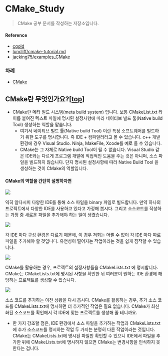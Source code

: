 # CMake_Study

> CMake 공부 문서를 작성하는 저장소입니다.

#### Reference
- [cgold](https://cgold.readthedocs.io/en/latest/overview/cmake-can.html)
- [luncliff/cmake-tutorial.md](https://gist.github.com/luncliff/6e2d4eb7ca29a0afd5b592f72b80cb5c)
- [jacking75/examples_CMake](https://github.com/jacking75/examples_CMake)

### 차례<a name="Category"></a>
- [CMake](#cmake)


## CMake란 무엇인가요?[[top](#Category)]<a name="cmake"></a>
- CMake란 메타 빌드 시스템(meta build system) 입니다. 보통 CMakeList.txt 라 이름 붙여진 텍스트 파일에 명시된 설정사항에 따라 네이티브 빌드 툴(Native build Tool) 생성하는 역할을 맡습니다.
  - 여기서 네이티브 빌드 툴(Native build Tool) 이란 특정 소프트웨어를 빌드하기 위한 도구를 명시합니다. 즉 IDE + 컴파일러라고 볼 수 있습니다. c++ 개발 환경에 경우 Visual Studio. Ninja, MakeFile, Xcode를 예로 들 수 있습니다.
  - CMake는 그 자체로 Native build Tool이 될 수 없습니다. Visual Studio 같은 IDE와는 다르게 프로그램 개발에 직접적인 도움을 주는 것은 아니며, 소스 파일을 빌드하지 않습니다. 단지 명시된 설정사항에 따라 Native Build Tool 을 생성하는 것이 CMake의 역할입니다.
  
  
#### CMake의 역할을 간단히 설명하자면
![](https://cgold.readthedocs.io/en/latest/_images/native-build.png)

익히 알다시피 다양한 IDE를 통해 소스 파일을 binary 파일로 빌드합니다. 만약 하나의 프로젝트에서 다양한 IDE를 사용하고 있다고 가정해 봅시다. 그리고 소스코드를 작성하는 과정 중 새로운 파일을 추가해야 하는 일이 생겼습니다.

![](https://cgold.readthedocs.io/en/latest/_images/native-build-add.png)

각 IDE 마다 구성 환경은 다르기 때문에, 이 경우 저희는 어쩔 수 없이 각 IDE 마다 따로 파일을 추가해야 할 것입니다. 유연성이 떨어지는 작업이라는 것을 쉽게 짐작할 수 있습니다.

![](https://cgold.readthedocs.io/en/latest/_images/generate-native-files.png)

CMake를 활용하는 경우, 프로젝트의 설정사항들을 CMakeLists.txt 에 명시합니다. CMake는 CMakeLists.txt에 명시된 사항을 확인한 뒤 여러분이 원하는 IDE 환경에 해당하는 프로젝트를 생성할 수 있습니다.

![](https://cgold.readthedocs.io/en/latest/_images/generate-native-files-add.png) 

소스 코드를 추가하는 이전 상황을 다시 봅시다. CMake를 활용하는 경우, 추가 소스 코드를 CMakeLists.txt에 명시하면 더 추가적인 작업은 필요 없습니다. CMake가 최신화된 소스코드를 확인해서 각 IDE에 맞는 프로젝트를 생성해 줄 테니까요.

- 한 가지 강조할 점은, IDE 환경에서 소스 파일을 추가하는 작업과 CMakeLists.txt에 추가 소스코드를 명시하는 작업 두 가지는 분명히 다른 작업이라는 것입니다. CMake는 CMakeLists.txt에 명시된 파일만 확인할 수 있으니 IDE에서 파일을 추가한 뒤에 CMakeLists.txt에 명시하지 않으면 CMake는 변경사항을 인식하지 못한다는 겁니다.
